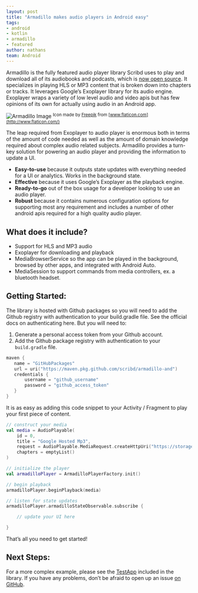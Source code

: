 ```yaml
---
layout: post
title: "Armadillo makes audio players in Android easy"
tags:
- android
- kotlin
- armadillo
- featured
author: nathans
team: Android
---
```


Armadillo is the fully featured audio player library Scribd uses to play and
download all of its audiobooks and podcasts, which is [now open
source](https://github.com/scribd/armadillo-and). It specializes in playing HLS
or MP3 content that is broken down into chapters or tracks. It leverages
Google’s Exoplayer library for its audio engine. Exoplayer wraps a variety of
low level audio and video apis but has few opinions of its own for actually
using audio in an Android app.

![Armadillo Image](https://i.ibb.co/LzTK79B/armadillo.jpg)
<sup>Icon made by [Freepik](https://www.flaticon.com/authors/freepik) from [www.flaticon.com](http://www.flaticon.com/) <sub>

The leap required from Exoplayer to audio player
is enormous both in terms of the amount of code needed as well as the amount of
domain knowledge required about complex audio related subjects. Armadillo
provides a turn-key solution for powering an audio player and providing the
information to update a UI.

- **Easy-to-use** because it outputs state updates with everything needed for a UI or analytics. Works in the background state.
- **Effective** because it uses Google’s Exoplayer as the playback engine.
- **Ready-to-go** out of the box usage for a developer looking to use an audio player.
- **Robust** because it contains numerous configuration options for supporting most any requirement and includes a number of other android apis
required for a high quality audio player.

## What does it include?

- Support for HLS and MP3 audio
- Exoplayer for downloading and playback
- MediaBrowserService so the app can be played in the background, browsed by other apps, and integrated with Android Auto.
- MediaSession to support commands from media controllers, ex. a bluetooth headset.

## Getting Started:

The library is hosted with Github packages so you will need to add the Github registry with authentication to your build.gradle file. See the official docs on authenticating here. But you will need to:

1. Generate a personal access token from your Github account.
1. Add the Github package registry with authentication to your `build.gradle` file.

```kotlin
maven {
   name = "GitHubPackages"
   url = uri("https://maven.pkg.github.com/scribd/armadillo-and")
   credentials {
       username = "github_username"
       password = "github_access_token"
   }
}
```

It is as easy as adding this code snippet to your Activity / Fragment to play your first piece of content.

```kotlin
// construct your media
val media = AudioPlayable(
    id = 0,
    title = "Google Hosted Mp3",
    request = AudioPlayable.MediaRequest.createHttpUri("https://storage.googleapis.com/exoplayer-test-media-0/play.mp3"),
    chapters = emptyList()
)

// initialize the player
val armadilloPlayer = ArmadilloPlayerFactory.init()

// begin playback
armadilloPlayer.beginPlayback(media)

// listen for state updates
armadilloPlayer.armadilloStateObservable.subscribe {

    // update your UI here

}
```

That’s all you need to get started!

## Next Steps:

For a more complex example, please see the [TestApp](https://github.com/scribd/armadillo-and/tree/main/TestApp) included in the library. If
you have any problems, don’t be afraid to open up an issue [on
GitHub](https://github.com/scribd/armadillo-and).

